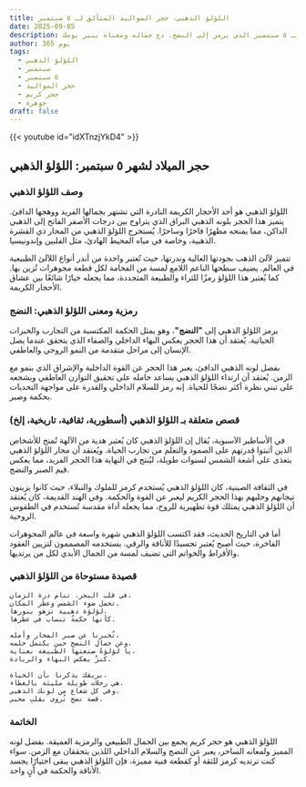 ```yaml
---
title: اللؤلؤ الذهبي، حجر المواليد المتألق لـ ٥ سبتمبر
date: 2025-09-05
description: اشعر بأهمية اللؤلؤ الذهبي، حجر المواليد لـ ٥ سبتمبر الذي يرمز إلى النضج. دع جماله ومعناه ينير يومك.
author: 365 يوم
tags:
  - اللؤلؤ الذهبي
  - سبتمبر
  - ٥ سبتمبر
  - حجر المواليد
  - حجر كريم
  - جوهرة
draft: false
---
```


{{< youtube id="idXTnzjYkD4" >}}

## حجر الميلاد لشهر ٥ سبتمبر: اللؤلؤ الذهبي

### وصف اللؤلؤ الذهبي

اللؤلؤ الذهبي هو أحد الأحجار الكريمة النادرة التي تشتهر بجمالها الفريد ووهجها الدافئ. يتميز هذا الحجر بلونه الذهبي البراق الذي يتراوح بين درجات الأصفر الفاتح إلى الذهبي الداكن، مما يمنحه مظهرًا فاخرًا وساحرًا. يُستخرج اللؤلؤ الذهبي من المحار ذي القشرة الذهبية، وخاصة في مياه المحيط الهادئ، مثل الفلبين وإندونيسيا.

تتميز لآلئ الذهب بجودتها العالية وندرتها، حيث تُعتبر واحدة من أندر أنواع اللآلئ الطبيعية في العالم. يضيف سطحها الناعم اللامع لمسة من الفخامة لكل قطعة مجوهرات تُزين بها. كما يُعتبر هذا اللؤلؤ رمزًا للثراء والطبيعة المتجددة، مما يجعله خيارًا شائعًا بين عشاق الأحجار الكريمة.

### رمزية ومعنى اللؤلؤ الذهبي: النضج

يرمز اللؤلؤ الذهبي إلى **"النضج"**، وهو يمثل الحكمة المكتسبة من التجارب والخبرات الحياتية. يُعتقد أن هذا الحجر يعكس البهاء الداخلي والصفاء الذي يتحقق عندما يصل الإنسان إلى مراحل متقدمة من النمو الروحي والعاطفي.

بفضل لونه الذهبي الدافئ، يعبر هذا الحجر عن القوة الداخلية والإشراق الذي ينمو مع الزمن. يُعتقد أن ارتداء اللؤلؤ الذهبي يساعد حامله على تحقيق التوازن العاطفي ويشجعه على تبني نظرة أكثر نضجًا للحياة. إنه رمز للسلام الداخلي والقدرة على مواجهة التحديات بحكمة وصبر.

### قصص متعلقة بـ اللؤلؤ الذهبي (أسطورية، ثقافية، تاريخية، إلخ)

في الأساطير الآسيوية، يُقال إن اللؤلؤ الذهبي كان يُعتبر هدية من الآلهة تُمنح للأشخاص الذين أثبتوا قدرتهم على الصمود والتعلم من تجارب الحياة. ويُعتقد أن محار اللؤلؤ الذهبي يتغذى على أشعة الشمس لسنوات طويلة، ليُنتج في النهاية هذا الحجر الفريد، مما يعكس قيم الصبر والنضج.

في الثقافة الصينية، كان اللؤلؤ الذهبي يُستخدم كرمز للملوك والنبلاء، حيث كانوا يزينون تيجانهم وحليهم بهذا الحجر الكريم ليعبر عن القوة والحكمة. وفي الهند القديمة، كان يُعتقد أن اللؤلؤ الذهبي يمتلك قوة تطهيرية للروح، مما يجعله أداة مقدسة تُستخدم في الطقوس الروحية.

أما في التاريخ الحديث، فقد اكتسب اللؤلؤ الذهبي شهرة واسعة في عالم المجوهرات الفاخرة، حيث أصبح يُعتبر تجسيدًا للأناقة والرقي. يستخدمه المصممون لتزيين العقود والأقراط والخواتم التي تضيف لمسة من الجمال الأبدي لكل من يرتديها.

### قصيدة مستوحاة من اللؤلؤ الذهبي

```
في قلب البحر، تنام درة الزمان،  
تحمل ضوء الشمس وعطر المكان.  
لؤلؤة ذهبية تزهو بنورها،  
كأنها حكمةٌ تنساب في عطرها.  

تُخبرنا عن صبر المحار وأمله،  
وعن جمال النضج حين يكتمل حلمه.  
يا لؤلؤةً صنعتها الطبيعة بعناية،  
كنزٌ يعكس البهاء والريادة.  

بريقك يذكرنا بأن الحياة،  
هي رحلات طويلة مليئة بالعطاء.  
وفي كل شعاع من لونك الذهبي،  
قصة نضجٍ تُروى بقلبٍ محبي.
```

### الخاتمة

اللؤلؤ الذهبي هو حجر كريم يجمع بين الجمال الطبيعي والرمزية العميقة. بفضل لونه المميز ولمعانه الساحر، يعبر عن النضج والسلام الداخلي اللذين يتحققان مع الزمن. سواء كنت ترتديه كرمز للثقة أو كقطعة فنية مميزة، فإن اللؤلؤ الذهبي يبقى اختيارًا يجسد الأناقة والحكمة في آنٍ واحد.